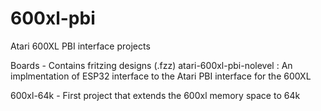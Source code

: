# 600xl-pbi
Atari 600XL PBI interface projects

Boards - Contains fritzing designs (.fzz)
  atari-600xl-pbi-nolevel : An implmentation of ESP32 interface to the Atari PBI interface for the 600XL

600xl-64k - First project that extends the 600xl memory space to 64k
